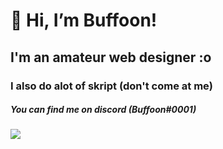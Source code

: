 # 👋 Hi, I’m Buffoon!
## I'm an amateur web designer :o
### I also do alot of skript (don't come at me)
##### You can find me on discord (Buffoon#0001)

<img src="https://buffoonspoon.co.uk/images/sitebackground.png">

<!---
BuffoonSpoon/BuffoonSpoon is a ✨ special ✨ repository because its `README.md` (this file) appears on your GitHub profile.
You can click the Preview link to take a look at your changes.
--->
